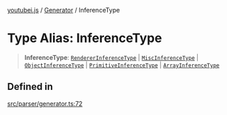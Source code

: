 [youtubei.js](../../../README.md) / [Generator](../README.md) / InferenceType

# Type Alias: InferenceType

> **InferenceType**: [`RendererInferenceType`](../interfaces/RendererInferenceType.md) \| [`MiscInferenceType`](MiscInferenceType.md) \| [`ObjectInferenceType`](../interfaces/ObjectInferenceType.md) \| [`PrimitiveInferenceType`](../interfaces/PrimitiveInferenceType.md) \| [`ArrayInferenceType`](ArrayInferenceType.md)

## Defined in

[src/parser/generator.ts:72](https://github.com/LuanRT/YouTube.js/blob/fc5571629eca037af7de03f4b903da6add1f300b/src/parser/generator.ts#L72)
